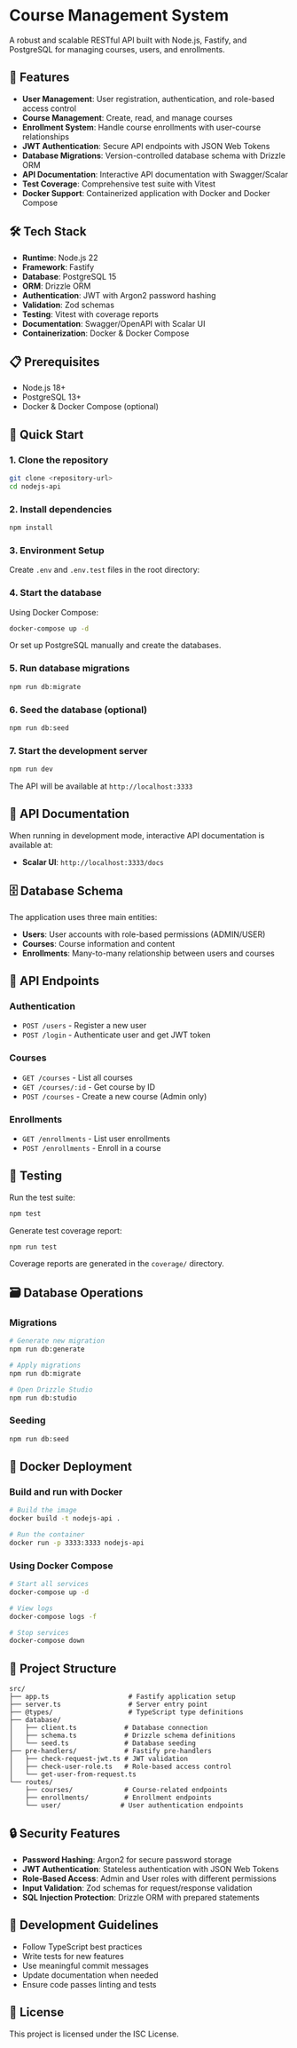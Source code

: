 # Course Management System

A robust and scalable RESTful API built with Node.js, Fastify, and PostgreSQL for managing courses, users, and enrollments.

## 🚀 Features

- **User Management**: User registration, authentication, and role-based access control
- **Course Management**: Create, read, and manage courses
- **Enrollment System**: Handle course enrollments with user-course relationships
- **JWT Authentication**: Secure API endpoints with JSON Web Tokens
- **Database Migrations**: Version-controlled database schema with Drizzle ORM
- **API Documentation**: Interactive API documentation with Swagger/Scalar
- **Test Coverage**: Comprehensive test suite with Vitest
- **Docker Support**: Containerized application with Docker and Docker Compose

## 🛠️ Tech Stack

- **Runtime**: Node.js 22
- **Framework**: Fastify
- **Database**: PostgreSQL 15
- **ORM**: Drizzle ORM
- **Authentication**: JWT with Argon2 password hashing
- **Validation**: Zod schemas
- **Testing**: Vitest with coverage reports
- **Documentation**: Swagger/OpenAPI with Scalar UI
- **Containerization**: Docker & Docker Compose

## 📋 Prerequisites

- Node.js 18+ 
- PostgreSQL 13+
- Docker & Docker Compose (optional)

## 🚀 Quick Start

### 1. Clone the repository

```bash
git clone <repository-url>
cd nodejs-api
```

### 2. Install dependencies

```bash
npm install
```

### 3. Environment Setup

Create `.env` and `.env.test` files in the root directory:

### 4. Start the database

Using Docker Compose:
```bash
docker-compose up -d
```

Or set up PostgreSQL manually and create the databases.

### 5. Run database migrations

```bash
npm run db:migrate
```

### 6. Seed the database (optional)

```bash
npm run db:seed
```

### 7. Start the development server

```bash
npm run dev
```

The API will be available at `http://localhost:3333`

## 📖 API Documentation

When running in development mode, interactive API documentation is available at:
- **Scalar UI**: `http://localhost:3333/docs`

## 🗄️ Database Schema

The application uses three main entities:

- **Users**: User accounts with role-based permissions (ADMIN/USER)
- **Courses**: Course information and content
- **Enrollments**: Many-to-many relationship between users and courses

## 🔌 API Endpoints

### Authentication
- `POST /users` - Register a new user
- `POST /login` - Authenticate user and get JWT token

### Courses
- `GET /courses` - List all courses
- `GET /courses/:id` - Get course by ID
- `POST /courses` - Create a new course (Admin only)

### Enrollments
- `GET /enrollments` - List user enrollments
- `POST /enrollments` - Enroll in a course

## 🧪 Testing

Run the test suite:

```bash
npm test
```

Generate test coverage report:

```bash
npm run test
```

Coverage reports are generated in the `coverage/` directory.

## 🗃️ Database Operations

### Migrations
```bash
# Generate new migration
npm run db:generate

# Apply migrations
npm run db:migrate

# Open Drizzle Studio
npm run db:studio
```

### Seeding
```bash
npm run db:seed
```

## 🐳 Docker Deployment

### Build and run with Docker

```bash
# Build the image
docker build -t nodejs-api .

# Run the container
docker run -p 3333:3333 nodejs-api
```

### Using Docker Compose

```bash
# Start all services
docker-compose up -d

# View logs
docker-compose logs -f

# Stop services
docker-compose down
```

## 📁 Project Structure

```
src/
├── app.ts                    # Fastify application setup
├── server.ts                 # Server entry point
├── @types/                   # TypeScript type definitions
├── database/
│   ├── client.ts            # Database connection
│   ├── schema.ts            # Drizzle schema definitions
│   └── seed.ts              # Database seeding
├── pre-handlers/            # Fastify pre-handlers
│   ├── check-request-jwt.ts # JWT validation
│   ├── check-user-role.ts   # Role-based access control
│   └── get-user-from-request.ts
└── routes/
    ├── courses/             # Course-related endpoints
    ├── enrollments/         # Enrollment endpoints
    └── user/               # User authentication endpoints
```

## 🔒 Security Features

- **Password Hashing**: Argon2 for secure password storage
- **JWT Authentication**: Stateless authentication with JSON Web Tokens
- **Role-Based Access**: Admin and User roles with different permissions
- **Input Validation**: Zod schemas for request/response validation
- **SQL Injection Protection**: Drizzle ORM with prepared statements


## 📝 Development Guidelines

- Follow TypeScript best practices
- Write tests for new features
- Use meaningful commit messages
- Update documentation when needed
- Ensure code passes linting and tests

## 📄 License

This project is licensed under the ISC License.

